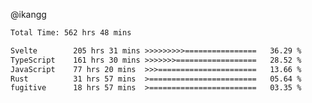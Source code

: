 @ikangg
<!--START_SECTION:waka-->

```txt
Total Time: 562 hrs 48 mins

Svelte        205 hrs 31 mins >>>>>>>>>================   36.29 %
TypeScript    161 hrs 30 mins >>>>>>>==================   28.52 %
JavaScript    77 hrs 20 mins  >>>======================   13.66 %
Rust          31 hrs 57 mins  >========================   05.64 %
fugitive      18 hrs 57 mins  >========================   03.35 %
```

<!--END_SECTION:waka-->
